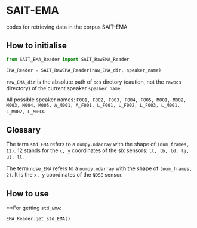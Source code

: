 # SAIT-EMA
codes for retrieving data in the corpus SAIT-EMA

## How to initialise

```Python
from SAIT_EMA_Reader import SAIT_RawEMA_Reader

EMA_Reader = SAIT_RawEMA_Reader(raw_EMA_dir, speaker_name)
```

`raw_EMA_dir` is the absolute path of `pos` diretory (caution, not the `rawpos` directory) of the current speaker `speaker_name`.

All possible speaker names: `F001, F002, F003, F004, F005, M001, M002, M003, M004, M005, A_M001, A_F001, L_F001, L_F002, L_F003, L_M001, L_M002, L_M003`.


## Glossary

The term `std_EMA` refers to a `numpy.ndarray` with the shape of `(num_frames, 12)`. 12 stands for the `x, y` coordinates of the six sensors: `tt, tb, td, lj, ul, ll`.

The term `nose_EMA` refers to a `numpy.ndarray` with the shape of `(num_frames, 2)`. It is the `x, y` coordinates of the `NOSE` sensor.


## How to use

**For getting `std_EMA`:

```Python
EMA_Reader.get_std_EMA()
```